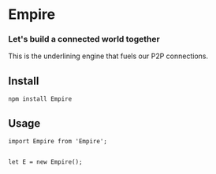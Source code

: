 # Empire

### Let's build a connected world together

This is the underlining engine that fuels our P2P connections.

## Install

```
npm install Empire
```

## Usage
```
import Empire from 'Empire';


let E = new Empire();

```
